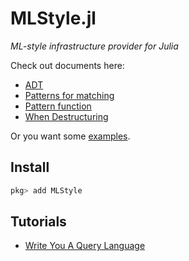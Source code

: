 # MLStyle.jl

*ML-style infrastructure provider for Julia*

Check out documents here:

- [ADT](https://thautwarm.github.io/MLStyle.jl/latest/syntax/adt/)
- [Patterns for matching](https://thautwarm.github.io/MLStyle.jl/latest/syntax/pattern/)
- [Pattern function](https://thautwarm.github.io/MLStyle.jl/latest/syntax/pattern-function/)
- [When Destructuring](https://thautwarm.github.io/MLStyle.jl/latest/syntax/when/)


Or you want some [examples](https://github.com/thautwarm/MLStyle.jl/tree/master/test).

## Install

```julia
pkg> add MLStyle
```

## Tutorials

- [Write You A Query Language](https://thautwarm.github.io/MLStyle.jl/latest/tutorials/query-lang)
